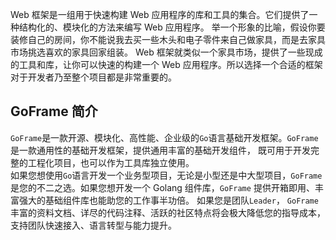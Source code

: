 Web 框架是一组用于快速构建 Web 应用程序的库和工具的集合。它们提供了一种结构化的、模块化的方法来编写 Web 应用程序。
举一个形象的比喻，假设你要装修自己的房间，你不能说我去买一些木头和电子零件来自己做家具，而是去家具市场挑选喜欢的家具回家组装。
Web 框架就类似一个家具市场，提供了一些现成的工具和库，让你可以快速的构建一个 Web 应用程序。所以选择一个合适的框架对于开发者乃至整个项目都是非常重要的。

## GoFrame 简介
`GoFrame`是一款开源、模块化、高性能、企业级的`Go`语言基础开发框架。`GoFrame` 是一款通用性的基础开发框架，提供通用丰富的基础开发组件， 既可用于开发完整的工程化项目，也可以作为工具库独立使用。<br>
如果您想使用`Go`语言开发一个业务型项目，无论是小型还是中大型项目，`GoFrame` 是您的不二之选。如果您想开发一个 Golang 组件库，`GoFrame` 提供开箱即用、丰富强大的基础组件库也能助您的工作事半功倍。 如果您是团队`Leader`， `GoFrame`丰富的资料文档、详尽的代码注释、活跃的社区特点将会极大降低您的指导成本，支持团队快速接入、语言转型与能力提升。


